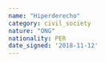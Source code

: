 ```yaml
---
name: "Hiperderecho"
category: civil_society
nature: "ONG"
nationality: PER
date_signed: '2018-11-12'
---
```

    